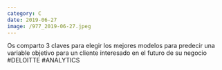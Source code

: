 ```yaml
--- 
category: C 
date: 2019-06-27 
image: /977_2019-06-27.jpeg 
--- 
```


Os comparto 3 claves para elegir los mejores modelos para predecir una variable objetivo para un cliente interesado en el futuro de su negocio #DELOITTE #ANALYTICS